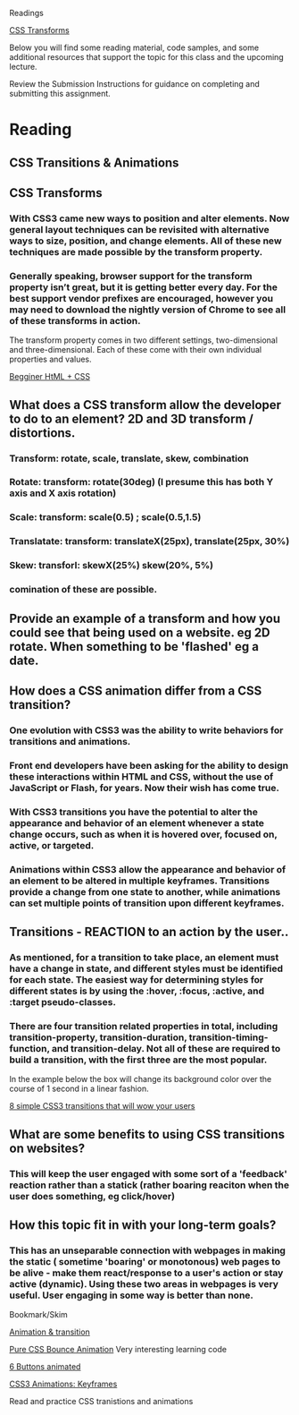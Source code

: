 Readings

[CSS Transforms](https://learn.shayhowe.com/advanced-html-css/css-transforms/)

Below you will find some reading material, code samples, and some additional resources that support the topic for this class and the upcoming lecture.

Review the Submission Instructions for guidance on completing and submitting this assignment.

# Reading

## CSS Transitions & Animations

## CSS Transforms

### With CSS3 came new ways to position and alter elements. Now general layout techniques can be revisited with alternative ways to size, position, and change elements. All of these new techniques are made possible by the transform property.

### Generally speaking, browser support for the transform property isn’t great, but it is getting better every day. For the best support vendor prefixes are encouraged, however you may need to download the nightly version of Chrome to see all of these transforms in action.

The transform property comes in two different settings, two-dimensional and three-dimensional. Each of these come with their own individual properties and values.

[Begginer HtML + CSS ](https://learn.shayhowe.com/html-css/)

## What does a CSS transform allow the developer to do to an element? 2D and 3D transform / distortions.

### Transform: rotate, scale, translate, skew, combination

### Rotate: transform: rotate(30deg) (I presume this has both Y axis and X axis rotation)

### Scale: transform: scale(0.5) ; scale(0.5,1.5)

### Translatate: transform: translateX(25px), translate(25px, 30%)

### Skew: transforl: skewX(25%) skew(20%, 5%)

### comination of these are possible.

## Provide an example of a transform and how you could see that being used on a website. eg 2D rotate. When something to be 'flashed' eg a date.

## How does a CSS animation differ from a CSS transition?

### One evolution with CSS3 was the ability to write behaviors for transitions and animations.

### Front end developers have been asking for the ability to design these interactions within HTML and CSS, without the use of JavaScript or Flash, for years. Now their wish has come true.

### With CSS3 transitions you have the potential to alter the appearance and behavior of an element whenever a state change occurs, such as when it is hovered over, focused on, active, or targeted.

### Animations within CSS3 allow the appearance and behavior of an element to be altered in multiple keyframes. Transitions provide a change from one state to another, while animations can set multiple points of transition upon different keyframes.

## Transitions - REACTION to an action by the user..

### As mentioned, for a transition to take place, an element must have a change in state, and different styles must be identified for each state. The easiest way for determining styles for different states is by using the :hover, :focus, :active, and :target pseudo-classes.

### There are four transition related properties in total, including transition-property, transition-duration, transition-timing-function, and transition-delay. Not all of these are required to build a transition, with the first three are the most popular.

In the example below the box will change its background color over the course of 1 second in a linear fashion.

[8 simple CSS3 transitions that will wow your users](https://www.webdesignerdepot.com/2014/05/8-simple-css3-transitions-that-will-wow-your-users)

## What are some benefits to using CSS transitions on websites?

### This will keep the user engaged with some sort of a 'feedback' reaction rather than a statick (rather boaring reaciton when the user does something, eg click/hover)

## How this topic fit in with your long-term goals?

### This has an unseparable connection with webpages in making the static ( sometime 'boaring' or monotonous) web pages to be alive - make them react/response to a user's action or stay active (dynamic). Using these two areas in webpages is very useful. User engaging in some way is better than none.

Bookmark/Skim

[Animation & transition](https://learn.shayhowe.com/advanced-html-css/transitions-animations/)

[Pure CSS Bounce Animation](https://codepen.io/dp_lewis/pen/QWMxRR)
Very interesting learning code

[6 Buttons animated](https://codepen.io/retyui/pen/ByoaXV)

[CSS3 Animations: Keyframes](https://codepen.io/akshaychauhan/pen/dyBqVo)

Read and practice
CSS tranistions and animations
